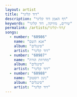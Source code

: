 ```yaml
---
layout: artist
title: "דוד קליגר"
description: "דף האמן דוד קליגר"
keywords: "שירים, מוזיקה, דוד קליגר"
permalink: /artists/דוד-קליגר/
songs:
  - number: "60986"
    name: "אנא השם"
    album: "סינגלים"
    artist: "דוד קליגר"
  - number: "60987"
    name: "מחרוזת הורה"
    album: "סינגלים"
    artist: "דוד קליגר"
  - number: "60988"
    name: "ניגון רוסטוב"
    album: "סינגלים"
    artist: "דוד קליגר"
---
```

